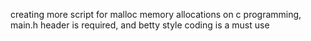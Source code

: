 creating more script for malloc memory allocations on c programming, main.h header is required, and betty style coding is a must use
